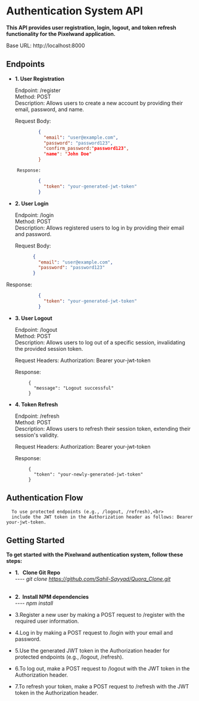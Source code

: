 #  Authentication System API
<b>This API provides user registration, login, logout, and token refresh functionality for the Pixelwand application.</b>

Base URL: http://localhost:8000

## Endpoints
-  <b>1. User Registration </b>
      <p>Endpoint: /register<br>
         Method: POST<br>
         Description: Allows users to create a new account by providing their email, password, and name.<br>
      </p>
      Request Body:
```json
            {
              "email": "user@example.com",
              "password": "password123",
              "confirm_password:"password123",
              "name": "John Doe"
            }
```


       
        Response:
      
```json
            {
              "token": "your-generated-jwt-token"
            }

```
-  <b>2.  User Login </b>
      <p>Endpoint: /login<br>
      Method: POST<br>
      Description: Allows registered users to log in by providing their email and password.<br>
      </p>
      
      Request Body:
  ```json
            {
              "email": "user@example.com",
              "password": "password123"
            }
 ```

   Response:
```json
            {
              "token": "your-generated-jwt-token"
            }
```
-  <b>3.  User Logout </b>

     <p> Endpoint: /logout<br>
      Method: POST<br>
      Description: Allows users to log out of a specific session, invalidating the provided session token.<br>
     </p>
     
      Request Headers:
      Authorization: Bearer your-jwt-token

      Response:
   
            {
              "message": "Logout successful"
            }

-  <b>4.  Token Refresh </b>

     <p>Endpoint: /refresh<br>
      Method: POST<br>
      Description: Allows users to refresh their session token, extending their session's validity.<br>
      </p> 
      
      Request Headers:
      Authorization: Bearer your-jwt-token
   
      Response:
   
            {
              "token": "your-newly-generated-jwt-token"
            }

  ## Authentication Flow
      To use protected endpoints (e.g., /logout, /refresh),<br>
      include the JWT token in the Authorization header as follows: Bearer your-jwt-token.

## Getting Started

<b>To get started with the Pixelwand authentication system, follow these steps:</b>

-  <b> 1. &nbsp; Clone Git Repo  </b>
<br>----<i> git clone https://github.com/Sahil-Sayyad/Quora_Clone.git</i><br><br>
-  <b> 2. &nbsp;Install NPM dependencies </b>
   <br>----<i> npm install</i> <br>
- 3.Register a new user by making a POST request to /register with the required user information.

- 4.Log in by making a POST request to /login with your email and password.

- 5.Use the generated JWT token in the Authorization header for protected endpoints (e.g., /logout, /refresh).

- 6.To log out, make a POST request to /logout with the JWT token in the Authorization header.

- 7.To refresh your token, make a POST request to /refresh with the JWT token in the Authorization header.

